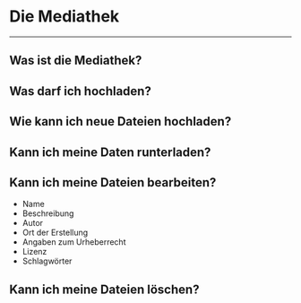 # Die Mediathek

- - - 


## Was ist die Mediathek?

## Was darf ich hochladen?

## Wie kann ich neue Dateien hochladen?

## Kann ich meine Daten runterladen?

## Kann ich meine Dateien bearbeiten?

* Name
* Beschreibung
* Autor
* Ort der Erstellung
* Angaben zum Urheberrecht
* Lizenz
* Schlagwörter

## Kann ich meine Dateien löschen?


